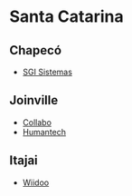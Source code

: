 # Santa Catarina

## Chapecó
* [SGI Sistemas](http://www.sgisistemas.com.br/)

## Joinville
* [Collabo](https://www.collabo.com.br/)
* [Humantech](https://www.humantech.com.br/)

## Itajai
* [Wiidoo](http://www.wiidoo.com.br)
